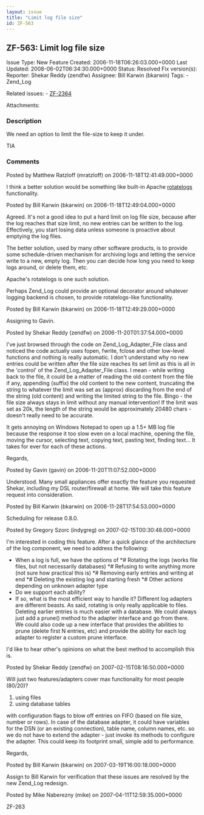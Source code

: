```yaml
---
layout: issue
title: "Limit log file size"
id: ZF-563
---
```


ZF-563: Limit log file size
---------------------------

 Issue Type: New Feature Created: 2006-11-18T06:26:03.000+0000 Last Updated: 2008-06-02T06:34:30.000+0000 Status: Resolved Fix version(s): 
 Reporter:  Shekar Reddy (zendfw)  Assignee:  Bill Karwin (bkarwin)  Tags: - Zend\_Log
 
 Related issues: - [ZF-2364](/issues/browse/ZF-2364)
 
 Attachments: 
### Description

We need an option to limit the file-size to keep it under.

TIA

 

 

### Comments

Posted by Matthew Ratzloff (mratzloff) on 2006-11-18T12:41:49.000+0000

I think a better solution would be something like built-in Apache [rotatelogs](http://httpd.apache.org/docs/1.3/programs/rotatelogs.html) functionality.

 

 

Posted by Bill Karwin (bkarwin) on 2006-11-18T12:49:04.000+0000

Agreed. It's not a good idea to put a hard limit on log file size, because after the log reaches that size limit, no new entries can be written to the log. Effectively, you start losing data unless someone is proactive about emptying the log files.

The better solution, used by many other software products, is to provide some schedule-driven mechanism for archiving logs and letting the service write to a new, empty log. Then you can decide how long you need to keep logs around, or delete them, etc.

Apache's rotatelogs is one such solution.

Perhaps Zend\_Log could provide an optional decorator around whatever logging backend is chosen, to provide rotatelogs-like functionality.

 

 

Posted by Bill Karwin (bkarwin) on 2006-11-18T12:49:29.000+0000

Assigning to Gavin.

 

 

Posted by Shekar Reddy (zendfw) on 2006-11-20T01:37:54.000+0000

I've just browsed through the code on Zend\_Log\_Adapter\_File class and noticed the code actually uses fopen, fwrite, fclose and other low-level functions and nothing is really automatic. I don't understand why no new entries could be written after the file size reaches its set limit as this is all in the 'control' of the Zend\_Log\_Adapter\_File class. I mean - while writing back to the file, it could be a matter of reading the old content from the file if any, appending (suffix) the old content to the new content, truncating the string to whatever the limit was set as (approx) discarding from the end of the string (old content) and writing the limited string to the file. Bingo - the file size always stays in limit without any manual intervention! If the limit was set as 20k, the length of the string would be approximately 20480 chars - doesn't really need to be accurate.

It gets annoying on Windows Notepad to open up a 1.5+ MB log file because the response it too slow even on a local machine, opening the file, moving the cursor, selecting text, copying text, pasting text, finding text... It takes for ever for each of these actions.

Regards,

 

 

Posted by Gavin (gavin) on 2006-11-20T11:07:52.000+0000

Understood. Many small appliances offer exactly the feature you requested Shekar, including my DSL router/firewall at home. We will take this feature request into consideration.

 

 

Posted by Bill Karwin (bkarwin) on 2006-11-28T17:54:53.000+0000

Scheduling for release 0.8.0.

 

 

Posted by Gregory Szorc (indygreg) on 2007-02-15T00:30:48.000+0000

I'm interested in coding this feature. After a quick glance of the architecture of the log component, we need to address the following:

- When a log is full, we have the options of \*# Rotating the logs (works file files, but not necessarily databases) \*# Refusing to write anything more (not sure how practical this is) \*# Removing early entries and writing at end \*# Deleting the existing log and starting fresh \*# Other actions depending on unknown adapter type
- Do we support each ability?
- If so, what is the most efficient way to handle it? Different log adapters are different beasts. As said, rotating is only really applicable to files. Deleting earlier entries is much easier with a database. We could always just add a prune() method to the adapter interface and go from there. We could also code up a new interface that provides the abilities to prune (delete first N entries, etc) and provide the ability for each log adapter to register a custom prune interface.

I'd like to hear other's opinions on what the best method to accomplish this is.

 

 

Posted by Shekar Reddy (zendfw) on 2007-02-15T08:16:50.000+0000

Will just two features/adapters cover max functionality for most people (80/20)?

1. using files
2. using database tables

with configuration flags to blow off entries on FIFO (based on file size, number or rows). In case of the database adapter, it could have variables for the DSN (or an existing connection), table name, column names, etc. so we do not have to extend the adapter - just invoke its methods to configure the adapter. This could keep its footprint small, simple add to performance.

Regards,

 

 

Posted by Bill Karwin (bkarwin) on 2007-03-19T16:00:18.000+0000

Assign to Bill Karwin for verification that these issues are resolved by the new Zend\_Log redesign.

 

 

Posted by Mike Naberezny (mike) on 2007-04-11T12:59:35.000+0000

ZF-263

 

 